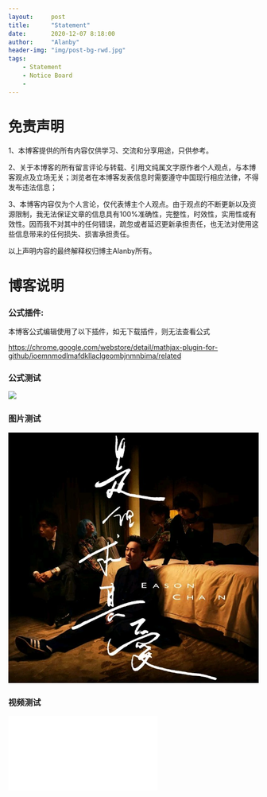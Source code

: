 ```yaml
---
layout:     post
title:      "Statement"
date:       2020-12-07 8:18:00
author:     "Alanby"
header-img: "img/post-bg-rwd.jpg"
tags:
    - Statement
    - Notice Board
    - 
---
```


# 免责声明

1、本博客提供的所有内容仅供学习、交流和分享用途，只供参考。


2、关于本博客的所有留言评论与转载、引用文纯属文字原作者个人观点，与本博客观点及立场无关；浏览者在本博客发表信息时需要遵守中国现行相应法律，不得发布违法信息；


3、本博客内容仅为个人言论，仅代表博主个人观点。由于观点的不断更新以及资源限制，我无法保证文章的信息具有100%准确性，完整性，时效性，实用性或有效性。因而我不对其中的任何错误，疏忽或者延迟更新承担责任，也无法对使用这些信息带来的任何损失、损害承担责任。 


以上声明内容的最终解释权归博主Alanby所有。



# 博客说明

### 公式插件:
本博客公式编辑使用了以下插件，如无下载插件，则无法查看公式

https://chrome.google.com/webstore/detail/mathjax-plugin-for-github/ioemnmodlmafdkllaclgeombjnmnbima/related


### 公式测试
![](http://latex.codecogs.com/gif.latex?\\sigma=\sqrt{\frac{1}{n}{\sum_{k=1}^n(x_i-\bar{x})^2}})


### 图片测试

![image](https://github.com/Alanaab/Alanaab.github.io/raw/master/img/eason.jpg)


### 视频测试


<iframe src="//player.bilibili.com/player.html?aid=755554362&bvid=BV1G64y1f7LJ&cid=263999844&page=1" scrolling="no" border="0" frameborder="no" framespacing="0" allowfullscreen="true"> </iframe>









